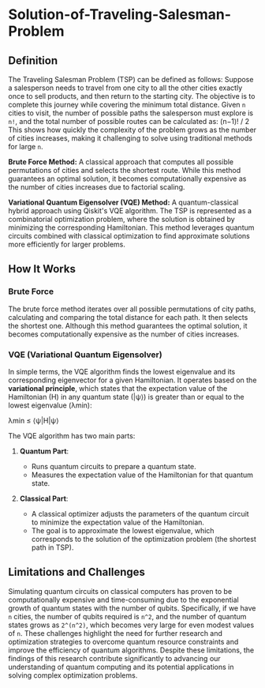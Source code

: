 # Solution-of-Traveling-Salesman-Problem

## Definition
The Traveling Salesman Problem (TSP) can be defined as follows:
Suppose a salesperson needs to travel from one city to all the other cities exactly once to sell products, and then return to the starting city. The objective is to complete this journey while covering the minimum total distance.
Given `n` cities to visit, the number of possible paths the salesperson must explore is `n!`, and the total number of possible routes can be calculated as:
(n−1)! / 2
This shows how quickly the complexity of the problem grows as the number of cities increases, making it challenging to solve using traditional methods for large `n`.

**Brute Force Method:**
A classical approach that computes all possible permutations of cities and selects the shortest route. While this method guarantees an optimal solution, it becomes computationally expensive as the number of cities increases due to factorial scaling.

**Variational Quantum Eigensolver (VQE) Method:**
A quantum-classical hybrid approach using Qiskit's VQE algorithm. The TSP is represented as a combinatorial optimization problem, where the solution is obtained by minimizing the corresponding Hamiltonian. This method leverages quantum circuits combined with classical optimization to find approximate solutions more efficiently for larger problems.

## How It Works

### Brute Force
The brute force method iterates over all possible permutations of city paths, calculating and comparing the total distance for each path. It then selects the shortest one. Although this method guarantees the optimal solution, it becomes computationally expensive as the number of cities increases.

### VQE (Variational Quantum Eigensolver)
In simple terms, the VQE algorithm finds the lowest eigenvalue and its corresponding eigenvector for a given Hamiltonian. It operates based on the **variational principle**, which states that the expectation value of the Hamiltonian (H) in any quantum state (|ψ⟩) is greater than or equal to the lowest eigenvalue (λmin):

λmin ≤ ⟨ψ|H|ψ⟩

The VQE algorithm has two main parts:

1. **Quantum Part**:  
   - Runs quantum circuits to prepare a quantum state.
   - Measures the expectation value of the Hamiltonian for that quantum state.

2. **Classical Part**:  
   - A classical optimizer adjusts the parameters of the quantum circuit to minimize the expectation value of the Hamiltonian.
   - The goal is to approximate the lowest eigenvalue, which corresponds to the solution of the optimization problem (the shortest path in TSP).
  
## Limitations and Challenges
Simulating quantum circuits on classical computers has proven to be computationally expensive and time-consuming due to the exponential growth of quantum states with the number of qubits. Specifically, if we have `n` cities, the number of qubits required is `n^2`, and the number of quantum states grows as `2^(n^2)`, which becomes very large for even modest values of `n`.
These challenges highlight the need for further research and optimization strategies to overcome quantum resource constraints and improve the efficiency of quantum algorithms. Despite these limitations, the findings of this research contribute significantly to advancing our understanding of quantum computing and its potential applications in solving complex optimization problems.
